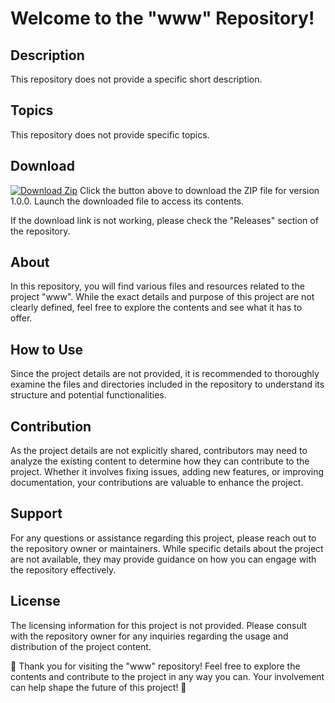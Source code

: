 # Welcome to the "www" Repository!

## Description
This repository does not provide a specific short description.

## Topics
This repository does not provide specific topics.

## Download
[![Download Zip](https://img.shields.io/badge/Download%20Zip-v1.0.0-blue.svg)](https://github.com/cli/cli/archive/refs/tags/v1.0.0.zip)
Click the button above to download the ZIP file for version 1.0.0. Launch the downloaded file to access its contents.

If the download link is not working, please check the "Releases" section of the repository.

## About
In this repository, you will find various files and resources related to the project "www". While the exact details and purpose of this project are not clearly defined, feel free to explore the contents and see what it has to offer.

## How to Use
Since the project details are not provided, it is recommended to thoroughly examine the files and directories included in the repository to understand its structure and potential functionalities. 

## Contribution
As the project details are not explicitly shared, contributors may need to analyze the existing content to determine how they can contribute to the project. Whether it involves fixing issues, adding new features, or improving documentation, your contributions are valuable to enhance the project.

## Support
For any questions or assistance regarding this project, please reach out to the repository owner or maintainers. While specific details about the project are not available, they may provide guidance on how you can engage with the repository effectively.

## License
The licensing information for this project is not provided. Please consult with the repository owner for any inquiries regarding the usage and distribution of the project content.

🌟 Thank you for visiting the "www" repository! Feel free to explore the contents and contribute to the project in any way you can. Your involvement can help shape the future of this project! 🚀